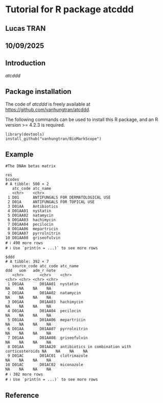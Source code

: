 
<!-- README.md is generated from README.Rmd. Please edit that file -->

# Tutorial for R package atcddd

## Lucas TRAN

## 10/09/2025

## Introduction

*atcddd*

## Package installation

The code of *atcddd* is freely available at
<https://github.com/vanhungtran/atcddd>.

The following commands can be used to install this R package, and an R
version \>= 4.2.3 is required.

    library(devtools)
    install_github("vanhungtran/BioMarkScope")

## Example

    #The DNAm betas matrix

    res
    $codes
    # A tibble: 500 × 2
       atc_code atc_name                          
       <chr>    <chr>                             
     1 D01      ANTIFUNGALS FOR DERMATOLOGICAL USE
     2 D01A     ANTIFUNGALS FOR TOPICAL USE       
     3 D01AA    Antibiotics                       
     4 D01AA01  nystatin                          
     5 D01AA02  natamycin                         
     6 D01AA03  hachimycin                        
     7 D01AA04  pecilocin                         
     8 D01AA06  mepartricin                       
     9 D01AA07  pyrrolnitrin                      
    10 D01AA08  griseofulvin                      
    # ℹ 490 more rows
    # ℹ Use `print(n = ...)` to see more rows

    $ddd
    # A tibble: 392 × 7
       source_code atc_code atc_name                                        ddd   uom   adm_r note 
       <chr>       <chr>    <chr>                                           <chr> <chr> <chr> <chr>
     1 D01AA       D01AA01  nystatin                                        NA    NA    NA    NA   
     2 D01AA       D01AA02  natamycin                                       NA    NA    NA    NA   
     3 D01AA       D01AA03  hachimycin                                      NA    NA    NA    NA   
     4 D01AA       D01AA04  pecilocin                                       NA    NA    NA    NA   
     5 D01AA       D01AA06  mepartricin                                     NA    NA    NA    NA   
     6 D01AA       D01AA07  pyrrolnitrin                                    NA    NA    NA    NA   
     7 D01AA       D01AA08  griseofulvin                                    NA    NA    NA    NA   
     8 D01AA       D01AA20  antibiotics in combination with corticosteroids NA    NA    NA    NA   
     9 D01AC       D01AC01  clotrimazole                                    NA    NA    NA    NA   
    10 D01AC       D01AC02  miconazole                                      NA    NA    NA    NA   
    # ℹ 382 more rows
    # ℹ Use `print(n = ...)` to see more rows

## Reference
